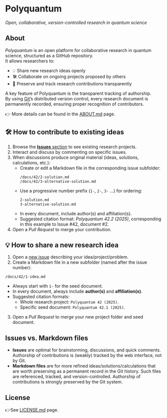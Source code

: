 # Polyquantum
_Open, collaborative, version-controlled research in quantum science_

## About
_Polyquantum_ is an open platform for collaborative research in quantum science, structured as a GitHub repository.  
It allows researchers to:

- 💡 Share new research ideas openly  
- 🛠️ Collaborate on ongoing projects proposed by others  
- 📝 Preserve and track research contributions transparently  

A key feature of Polyquantum is the transparent tracking of authorship.  
By using [Git](https://it.wikipedia.org/wiki/Git_(software))’s distributed version control, every research document is permanently recorded, ensuring proper recognition of contributors.  

👉 More details can be found in the [ABOUT.md](ABOUT.md) page.


## 🛠️ How to contribute to existing ideas
1. Browse the [**Issues** section](https://github.com/andreamari/polyquantum_test/issues) to see existing research projects.  
2. Interact and discuss by commenting on specific issues.  
3. When discussions produce original material (ideas, solutions, calculations, etc.):  
   - Create or edit a Markdown file in the corresponding issue subfolder:  
     ```
     /docs/42/2-solution.md
     /docs/42/3-alternative-solution.md
     ```
   - Use a progressive number prefix (`1-`, `2-`, `3-` …) for ordering:  
     ```
     2-solution.md
     3-alternative-solution.md
     ```
   - In every document, include author(s) and affiliation(s). 
   - Suggested citation format: _Polyquantum 42.2 (2025)_, corresponding in this example to Issue #42, document #2.  
4. Open a _Pull Request_ to merge your contribution.


## 💡 How to share a new research idea
1. Open a [new issue](https://github.com/andreamari/polyquantum_test/issues/new/choose) describing your idea/project/problem.  
2. Create a Markdown file in a new subfolder (named after the issue number):
```
/docs/42/1-idea.md
```
- Always start with `1-` for the seed document.  
- In every document, always include **author(s)** and **affiliation(s)**.
- Suggested citation formats:  
  - Whole research project: `Polyquantum 42 (2025)`.
  - Specific seed document: `Polyquantum 42.1 (2025)`. 
3. Open a _Pull Request_ to merge your new project folder and seed document.


## Issues vs. Markdown files
- **Issues** are optimal for brainstorming, discussions, and quick comments. Authorship of contributions is (weakly) tracked by the web interface, not by Git.
- **Markdown files** are for more refined ideas/solutions/calculations that are worth preserving as a permanent record in the Git history. Such files are referenced, tracked, and version-controlled. Authorship of contributions is strongly preserved by the Git system.

## License
👉See [LICENSE.md](LICENSE.md) page.


